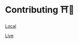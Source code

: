 # Contributing ⛩️🌿

[Local](https://github.com/mindset-dojo/mindset-dojo.github.io/blob/main/project.md)

[Live](https://mindset.dojo.center/project/)
